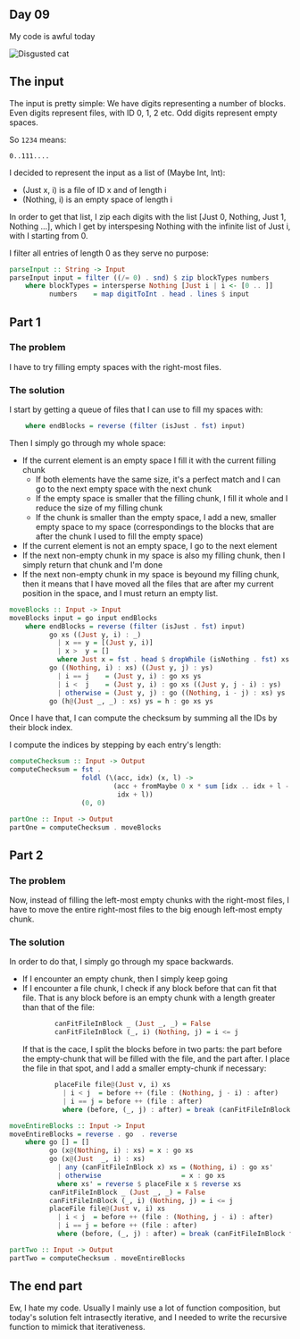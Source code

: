 ## Day 09

My code is awful today

![Disgusted cat](https://external-content.duckduckgo.com/iu/?u=https%3A%2F%2Fexternal-preview.redd.it%2FXfHal9-veTmeaAl7rvm-iNXOsBck848UjGwz2k0GrKo.jpg%3Fauto%3Dwebp%26s%3D05a273a50335d9ee9670d7426c7cc4647301d44e&f=1&nofb=1&ipt=00af9fee12dd0ce63fee4d9180c1c23fdf68fa45de4b3efb83f448f0c78637f5&ipo=images)

## The input

The input is pretty simple:
We have digits representing a number of blocks. Even digits represent files, with ID 0, 1, 2 etc.
Odd digits represent empty spaces.

So `1234` means:
```
0..111....
```

I decided to represent the input as a list of (Maybe Int, Int):
- (Just x, i) is a file of ID x and of length i
- (Nothing, i) is an empty space of length i

In order to get that list, I zip each digits with the list [Just 0, Nothing, Just 1, Nothing ...],
which I get by interspesing Nothing with the infinite list of Just i, with I starting from 0.

I filter all entries of length 0 as they serve no purpose:

```hs
parseInput :: String -> Input
parseInput input = filter ((/= 0) . snd) $ zip blockTypes numbers
    where blockTypes = intersperse Nothing [Just i | i <- [0 .. ]]
          numbers    = map digitToInt . head . lines $ input
```

## Part 1

### The problem

I have to try filling empty spaces with the right-most files.

### The solution
I start by getting a queue of files that I can use to fill my spaces with:
```hs
    where endBlocks = reverse (filter (isJust . fst) input)
```

Then I simply go through my whole space:
- If the current element is an empty space I fill it with the current filling chunk
    - If both elements have the same size, it's a perfect match and I can go to the next empty space with the next chunk
    - If the empty space is smaller that the filling chunk, I fill it whole and I reduce the size of my filling chunk
    - If the chunk is smaller than the empty space, I add a new, smaller empty space to my space (correspondings to the blocks that are after the chunk I used to fill the empty space)
- If the current element is not an empty space, I go to the next element
- If the next non-empty chunk in my space is also my filling chunk, then I simply return that chunk and I'm done
- If the next non-empty chunk in my space is beyound my filling chunk, then it means that I have moved all the files that are after my current position in the space, and I must return an empty list.

```hs
moveBlocks :: Input -> Input
moveBlocks input = go input endBlocks
    where endBlocks = reverse (filter (isJust . fst) input)
          go xs ((Just y, i) : _)
            | x == y = [(Just y, i)]
            | x >  y = []
            where Just x = fst . head $ dropWhile (isNothing . fst) xs
          go ((Nothing, i) : xs) ((Just y, j) : ys)
            | i == j    = (Just y, i) : go xs ys
            | i <  j    = (Just y, i) : go xs ((Just y, j - i) : ys)
            | otherwise = (Just y, j) : go ((Nothing, i - j) : xs) ys
          go (h@(Just _, _) : xs) ys = h : go xs ys
```

Once I have that, I can compute the checksum by summing all the IDs by their block index.

I compute the indices by stepping by each entry's length:

```hs
computeChecksum :: Input -> Output
computeChecksum = fst .
                  foldl (\(acc, idx) (x, l) -> 
                          (acc + fromMaybe 0 x * sum [idx .. idx + l - 1],
                           idx + l))
                  (0, 0)

partOne :: Input -> Output
partOne = computeChecksum . moveBlocks
```

## Part 2

### The problem

Now, instead of filling the left-most empty chunks with the right-most files,
I have to move the entire right-most files to the big enough left-most empty chunk.

### The solution

In order to do that, I simply go through my space backwards.

- If I encounter an empty chunk, then I simply keep going
- If I encounter a file chunk, I check if any block before that can fit that file.
 That is any block before is an empty chunk with a length greater than that of the file:
  ```hs
          canFitFileInBlock _ (Just _, _) = False
          canFitFileInBlock (_, i) (Nothing, j) = i <= j 
  ```
  If that is the cace, I split the blocks before in two parts: the part before the
  empty-chunk that will be filled with the file, and the part after. I place the file in that spot, and
  I add a smaller empty-chunk if necessary:
  ```hs
          placeFile file@(Just v, i) xs
            | i < j  = before ++ (file : (Nothing, j - i) : after)
            | i == j = before ++ (file : after)
            where (before, (_, j) : after) = break (canFitFileInBlock file) xs
  ```

```hs
moveEntireBlocks :: Input -> Input
moveEntireBlocks = reverse . go  . reverse
    where go [] = []
          go (x@(Nothing, i) : xs) = x : go xs
          go (x@(Just  _, i) : xs)
            | any (canFitFileInBlock x) xs = (Nothing, i) : go xs'
            | otherwise                    = x : go xs
            where xs' = reverse $ placeFile x $ reverse xs
          canFitFileInBlock _ (Just _, _) = False
          canFitFileInBlock (_, i) (Nothing, j) = i <= j 
          placeFile file@(Just v, i) xs
            | i < j  = before ++ (file : (Nothing, j - i) : after)
            | i == j = before ++ (file : after)
            where (before, (_, j) : after) = break (canFitFileInBlock file) xs

partTwo :: Input -> Output
partTwo = computeChecksum . moveEntireBlocks
```

## The end part

Ew, I hate my code. Usually I mainly use a lot of function composition, but today's solution
felt intrasectly iterative, and I needed to write the recursive function to mimick that iterativeness.
